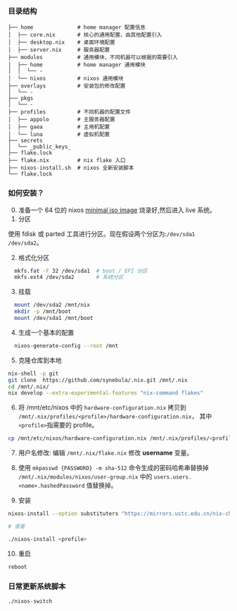 ### 目录结构

```
├── home              # home manager 配置信息
│  ├── core.nix       # 核心的通用配置，由其他配置引入
│  ├── desktop.nix    # 桌面环境配置
│  ├── server.nix     # 服务器配置
├── modules           # 通用模块，不同机器可以根据的需要引入
│  ├── home           # home manager 通用模块
│  │  └── -
│  └── nixos          # nixos 通用模块
├── overlays          # 安装包的修改配置
│  └── -
├── pkgs
│  └── -
├── profiles          # 不同机器的配置文件
│  ├── appolo         # 主服务器配置
│  ├── gaea           # 主用机配置
│  └── luna           # 虚拟机配置
├── secrets
│  └── _public_keys_
├── flake.lock
├── flake.nix         # nix flake 入口
├── nixos-install.sh  # nixos 全新安装脚本
└── flake.lock
```

### 如何安装？

0. 准备一个 64 位的 nixos [minimal iso image](https://channels.nixos.org/nixos-22.11/latest-nixos-minimal-x86_64-linux.iso) 烧录好,然后进入 live 系统。
1. 分区

使用 fdisk 或 parted 工具进行分区。现在假设两个分区为:`/dev/sda1` `/dev/sda2`。

2. 格式化分区

```bash
  mkfs.fat -F 32 /dev/sda1  # boot / EFI 分区
  mkfs.ext4 /dev/sda2       # 系统分区
```

3. 挂载

```bash
  mount /dev/sda2 /mnt/nix
  mkdir -p /mnt/boot
  mount /dev/sda1 /mnt/boot
```

4. 生成一个基本的配置

```bash
  nixos-generate-config --root /mnt
```

5. 克隆仓库到本地

```bash
nix-shell -p git
git clone  https://github.com/synebula/.nix.git /mnt/.nix
cd /mnt/.nix/
nix develop --extra-experimental-features "nix-command flakes"
```

6. 将 /mnt/etc/nixos 中的 `hardware-configuration.nix` 拷贝到 `/mnt/.nix/profiles/<profile>/hardware-configuration.nix`， 其中`<profile>`指需要的 profile。

```bash
cp /mnt/etc/nixos/hardware-configuration.nix /mnt/.nix/profiles/<profile>/hardware-configuration.nix
```
7. 用户名修改: 编辑 `/mnt/.nix/flake.nix` 修改 **username** 变量。

8. 使用 `mkpasswd {PASSWORD} -m sha-512` 命令生成的密码哈希串替换掉 `/mnt/.nix/modules/nixos/user-group.nix` 中的 `users.users.<name>.hashedPassword` 值替换掉。


9. 安装

```bash
nixos-install --option substituters "https://mirrors.ustc.edu.cn/nix-channels/store https://cache.nixos.org" --no-root-passwd --flake .#<profile>

# 或者

./nixos-install <profile>
```

10. 重启

```bash
reboot
```

### 日常更新系统脚本

``` bash
./nixos-switch
```